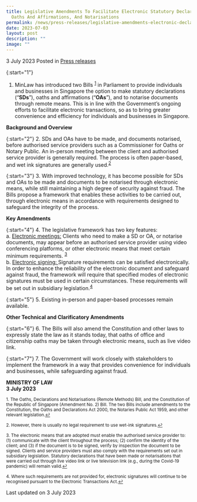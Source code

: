 ```yaml
---
title: Legislative Amendments To Facilitate Electronic Statutory Declarations,
  Oaths And Affirmations, And Notarisations
permalink: /news/press-releases/legislative-amendments-electronic-declarations-oaths-affirmations-notarisations/
date: 2023-07-03
layout: post
description: ""
image: ""
---
```

3 July 2023 Posted in [Press releases](/news/press-releases)

{:start="1"}
1. MinLaw has introduced two Bills <sup><a href="#fn1" id="ref1">1</a></sup> in Parliament to provide individuals and businesses in Singapore the option to make statutory declarations (“**SDs**”), oaths and affirmations (“**OAs**”), and to notarise documents through remote means. This is in line with the Government’s ongoing efforts to facilitate electronic transactions, so as to bring greater convenience and efficiency for individuals and businesses in Singapore. 

**Background and Overview**

{:start="2"} 
2. SDs and OAs have to be made, and documents notarised, before authorised service providers such as a Commissioner for Oaths or Notary Public. An in-person meeting between the client and authorised service provider is generally required. The process is often paper-based, and wet ink signatures are generally used.<sup><a href="#fn2" id="ref2">2</a></sup> 

{:start="3"} 
3. With improved technology, it has become possible for SDs and OAs to be made and documents to be notarised through electronic means, while still maintaining a high degree of security against fraud. The Bills propose a framework that enables these activities to be carried out, through electronic means in accordance with requirements designed to safeguard the integrity of the process.

**Key Amendments**

{:start="4"} 
4. The legislative framework has two key features: 
<br> a. <u>Electronic meetings:</u> Clients who need to make a SD or OA, or notarise documents, may appear before an authorised service provider using video conferencing platforms, or other electronic means that meet certain minimum requirements. <sup><a href="#fn3" id="ref3">3</a></sup>
<br> b. <u> Electronic signing: </u> Signature requirements can be satisfied electronically. In order to enhance the reliability of the electronic document and safeguard against fraud, the framework will require that specified modes of electronic signatures must be used in certain circumstances. These requirements will be set out in subsidiary legislation.<sup><a href="#fn4" id="ref4">4</a></sup>

{:start="5"}
5. Existing in-person and paper-based processes remain available.

**Other Technical and Clarificatory Amendments**

{:start="6"}
6. The Bills will also amend the Constitution and other laws to expressly state the law as it stands today, that oaths of office and citizenship oaths may be taken through electronic means, such as live video link.

{:start="7"}
7. The Government will work closely with stakeholders to implement the framework in a way that provides convenience for individuals and businesses, while safeguarding against fraud.

**MINISTRY OF LAW**
<br>**3 July 2023**

<p><sup id="fn1">1. The Oaths, Declarations and Notarisations (Remote Methods) Bill, and the Constitution of the Republic of Singapore (Amendment No. 2) Bill. The two Bills include amendments to the Constitution, the Oaths and Declarations Act 2000, the Notaries Public Act 1959, and other relevant legislation.<a href="#ref1" title="Jump back to footnote 1 in the text.">↩</a></sup></p>

<p><sup id="fn2">2. However, there is usually no legal requirement to use wet-ink signatures.<a href="#ref2" title="Jump back to footnote 2 in the text.">↩</a></sup></p>

<p><sup id="fn3">3. The electronic means that are adopted must enable the authorised service provider to: (1) communicate with the client throughout the process; (2) confirm the identity of the client; and (3) if the document is to be signed, verify by inspection the document to be signed. Clients and service providers must also comply with the requirements set out in subsidiary legislation. Statutory declarations that have been made or notarisations that were carried out through live video link or live television link (e.g., during the Covid-19 pandemic) will remain valid.<a href="#ref3" title="Jump back to footnote 3 in the text.">↩</a></sup></p>

<p><sup id="fn4">4. Where such requirements are not provided for, electronic signatures will continue to be recognised pursuant to the Electronic Transactions Act.<a href="#ref4" title="Jump back to footnote 4 in the text.">↩</a></sup></p>

<p class="right-side-updated">Last updated on 3 July 2023</p>